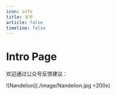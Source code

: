 ```yaml
---
icon: info
title: 关于
article: false
timeline: false
---
```


# Intro Page

欢迎通过公众号反馈建议：

![Nandelion](./image/Nandelion.jpg =200x)